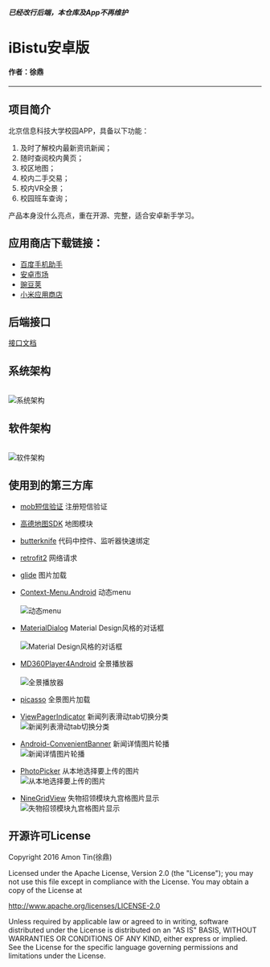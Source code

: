 ##### 已经改行后端，本仓库及App不再维护
# iBistu安卓版

#### 作者：徐鼎

---
## 项目简介
北京信息科技大学校园APP，具备以下功能：

1. 及时了解校内最新资讯新闻；
2. 随时查阅校内黄页；
3. 校区地图；
4. 校内二手交易；
5. 校内VR全景；
6. 校园班车查询；

产品本身没什么亮点，重在开源、完整，适合安卓新手学习。
## 应用商店下载链接：

* [百度手机助手](http://shouji.baidu.com/software/10108684.html)
* [安卓市场](http://apk.hiapk.com/appinfo/org.iflab.ibistubydreamfactory)
* [豌豆荚](http://www.wandoujia.com/apps/org.iflab.ibistubydreamfactory)
* [小米应用商店](http://app.mi.com/details?id=org.iflab.ibistubydreamfactory)

## 后端接口
[接口文档](https://github.com/ifLab/iBistu-API)

## 系统架构
<br> ![系统架构](https://github.com/ahtcfg24/New-iBistu-Android/blob/master/image/iBistu系统架构设计图.png)

## 软件架构
<br> ![软件架构](https://github.com/ahtcfg24/New-iBistu-Android/blob/master/image/APP功能流程图.png)

## 使用到的第三方库
* [mob短信验证](http://www.mob.com/)
  注册短信验证

* [高德地图SDK](http://lbs.amap.com/)
  地图模块

* [butterknife](https://github.com/JakeWharton/butterknife)
  代码中控件、监听器快速绑定

* [retrofit2](http://square.github.io/retrofit/)
  网络请求

* [glide](https://github.com/bumptech/glide)
  图片加载

* [Context-Menu.Android](https://github.com/Yalantis/Context-Menu.Android)
  动态menu
  <br><br> ![动态menu](https://github.com/ahtcfg24/New-iBistu-Android/blob/master/image/主页菜单.jpg) <br>

* [MaterialDialog](https://github.com/drakeet/MaterialDialog)
  Material Design风格的对话框
  <br><br> ![Material Design风格的对话框](https://github.com/ahtcfg24/New-iBistu-Android/blob/master/image/检查更新.jpg) <br>

* [MD360Player4Android](https://github.com/ashqal/MD360Player4Android)
  全景播放器
  <br><br> ![全景播放器](https://github.com/ahtcfg24/New-iBistu-Android/blob/master/image/全景示例.jpg) <br>

* [picasso](https://github.com/square/picasso)
  全景图片加载

* [ViewPagerIndicator](https://github.com/LuckyJayce/ViewPagerIndicator)
  新闻列表滑动tab切换分类
  <br> ![新闻列表滑动tab切换分类](https://github.com/ahtcfg24/New-iBistu-Android/blob/master/image/新闻列表.jpg) <br>

* [Android-ConvenientBanner](https://github.com/saiwu-bigkoo/Android-ConvenientBanner)
  新闻详情图片轮播
  <br> ![新闻详情图片轮播](https://github.com/ahtcfg24/New-iBistu-Android/blob/master/image/新闻详情.jpg) <br>

* [PhotoPicker](https://github.com/donglua/PhotoPicker)
  从本地选择要上传的图片
  <br> ![从本地选择要上传的图片](https://github.com/ahtcfg24/New-iBistu-Android/blob/master/image/选择图片.jpg) <br>

* [NineGridView](https://github.com/jeasonlzy/NineGridView)
  失物招领模块九宫格图片显示
  <br> ![失物招领模块九宫格图片显示](https://github.com/ahtcfg24/New-iBistu-Android/blob/master/image/失物招领2.jpg) <br>

## 开源许可License
Copyright 2016 Amon Tin(徐鼎)

Licensed under the Apache License, Version 2.0 (the "License"); you may not use this file except in compliance with the License. You may obtain a copy of the License at

http://www.apache.org/licenses/LICENSE-2.0

Unless required by applicable law or agreed to in writing, software distributed under the License is distributed on an "AS IS" BASIS, WITHOUT WARRANTIES OR CONDITIONS OF ANY KIND, either express or implied. See the License for the specific language governing permissions and limitations under the License.
